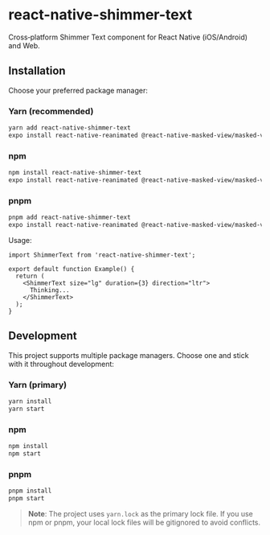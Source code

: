 # react-native-shimmer-text

Cross‑platform Shimmer Text component for React Native (iOS/Android) and Web.

## Installation

Choose your preferred package manager:

### Yarn (recommended)
```bash
yarn add react-native-shimmer-text
expo install react-native-reanimated @react-native-masked-view/masked-view
```

### npm
```bash
npm install react-native-shimmer-text
expo install react-native-reanimated @react-native-masked-view/masked-view
```

### pnpm
```bash
pnpm add react-native-shimmer-text
expo install react-native-reanimated @react-native-masked-view/masked-view
```

Usage:

```tsx
import ShimmerText from 'react-native-shimmer-text';

export default function Example() {
  return (
    <ShimmerText size="lg" duration={3} direction="ltr">
      Thinking...
    </ShimmerText>
  );
}
```

## Development

This project supports multiple package managers. Choose one and stick with it throughout development:

### Yarn (primary)
```bash
yarn install
yarn start
```

### npm
```bash
npm install
npm start
```

### pnpm
```bash
pnpm install
pnpm start
```

> **Note**: The project uses `yarn.lock` as the primary lock file. If you use npm or pnpm, your local lock files will be gitignored to avoid conflicts.

